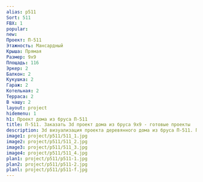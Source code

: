 ```yaml
---
alias: p511
Sort: 511
FBX: 1
popular: 
new: 
Проект: П-511
Этажность: Мансардный
Крыша: Прямая
Размер: 9х9
Площадь: 116
Эркер: 2
Балкон: 2
Кукушка: 2
Гараж: 2
Котельная: 2
Терраса: 2
В чашу: 2
layout: project
hidemenu: 1
h1: Проект дома из бруса П-511
title: П-511. Заказать 3d проект дома из бруса 9х9 - готовые проекты
description: 3d визуализация проекта деревянного дома из бруса П-511. Площадь 116 м2, размер 9х9. Вы можете внести любые изменения в проект.
image1: project/p511/511_1.jpg
image2: project/p511/511_2.jpg
image3: project/p511/511_3.jpg
image4: project/p511/511_4.jpg
plan1: project/p511/p511-1.jpg
plan2: project/p511/p511-2.jpg
planl: project/p511/p511-f.jpg
---
```

